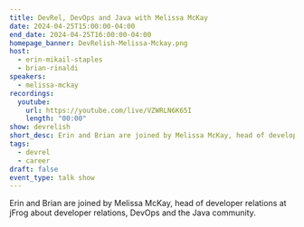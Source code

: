 ```yaml
---
title: DevRel, DevOps and Java with Melissa McKay
date: 2024-04-25T15:00:00-04:00
end_date: 2024-04-25T16:00:00-04:00
homepage_banner: DevRelish-Melissa-Mckay.png
host: 
  - erin-mikail-staples
  - brian-rinaldi
speakers:
  - melissa-mckay
recordings:
  youtube:
    url: https://youtube.com/live/VZWRLN6K65I
    length: "00:00"
show: devrelish
short_desc: Erin and Brian are joined by Melissa McKay, head of developer relations at jFrog about developer relations, engineering and the Java community.
tags:
  - devrel
  - career
draft: false
event_type: talk show
---
```


Erin and Brian are joined by Melissa McKay, head of developer relations at jFrog about developer relations, DevOps and the Java community.